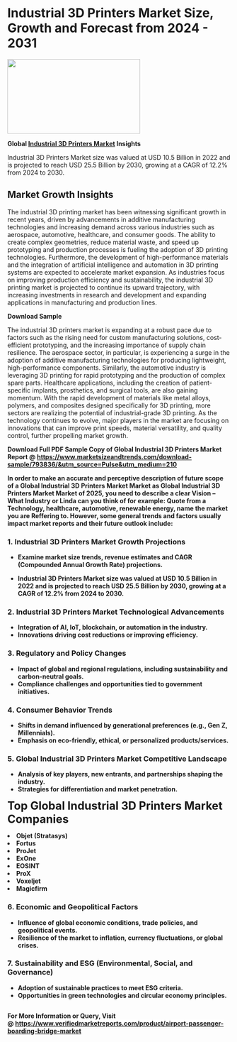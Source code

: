 <H1>Industrial 3D Printers Market Size, Growth and Forecast from 2024 - 2031</H1><img class="aligncenter size-medium wp-image-584254" src="https://thirdeyenews.in/wp-content/uploads/2024/09/Global-Market-Research-300x168.jpeg" alt="" width="300" height="168" /><p><strong>Global&nbsp;<a href="https://www.marketsizeandtrends.com/download-sample/793836/&amp;utm_source=Pulse&amp;utm_medium=210">Industrial 3D Printers Market</a> Insights</strong></p><p>Industrial 3D Printers Market size was valued at USD 10.5 Billion in 2022 and is projected to reach USD 25.5 Billion by 2030, growing at a CAGR of 12.2% from 2024 to 2030.</p><p><h2>Market Growth Insights</h2> <p>The industrial 3D printing market has been witnessing significant growth in recent years, driven by advancements in additive manufacturing technologies and increasing demand across various industries such as aerospace, automotive, healthcare, and consumer goods. The ability to create complex geometries, reduce material waste, and speed up prototyping and production processes is fueling the adoption of 3D printing technologies. Furthermore, the development of high-performance materials and the integration of artificial intelligence and automation in 3D printing systems are expected to accelerate market expansion. As industries focus on improving production efficiency and sustainability, the industrial 3D printing market is projected to continue its upward trajectory, with increasing investments in research and development and expanding applications in manufacturing and production lines.</p> <p><strong>Download Sample</strong></p> <p>The industrial 3D printers market is expanding at a robust pace due to factors such as the rising need for custom manufacturing solutions, cost-efficient prototyping, and the increasing importance of supply chain resilience. The aerospace sector, in particular, is experiencing a surge in the adoption of additive manufacturing technologies for producing lightweight, high-performance components. Similarly, the automotive industry is leveraging 3D printing for rapid prototyping and the production of complex spare parts. Healthcare applications, including the creation of patient-specific implants, prosthetics, and surgical tools, are also gaining momentum. With the rapid development of materials like metal alloys, polymers, and composites designed specifically for 3D printing, more sectors are realizing the potential of industrial-grade 3D printing. As the technology continues to evolve, major players in the market are focusing on innovations that can improve print speeds, material versatility, and quality control, further propelling market growth.</p> <p><strong></p><p><span class=""><strong>Download Full PDF Sample Copy of Global Industrial 3D Printers Market Report</strong> @ <a href="https://www.marketsizeandtrends.com/download-sample/793836/&amp;utm_source=Pulse&amp;utm_medium=210" target="_blank">https://www.marketsizeandtrends.com/download-sample/793836/&amp;utm_source=Pulse&amp;utm_medium=210</a></span></p><p>In order to make an accurate and perceptive description of future scope of a Global&nbsp;Industrial 3D Printers Market Market as Global&nbsp;Industrial 3D Printers Market Market of 2025, you need to describe a clear Vision &ndash; What Industry or Linda can you think of for example: Quote from a Technology, healthcare, automotive, renewable energy, name the market you are Reffering to. However, some general trends and factors usually impact market reports and their future outlook include:</p><h3>1.&nbsp;<strong>Industrial 3D Printers Market Growth Projections</strong></h3><ul><li>Examine market size trends, revenue estimates and CAGR (Compounded Annual Growth Rate) projections.</li><li><p>Industrial 3D Printers Market size was valued at USD 10.5 Billion in 2022 and is projected to reach USD 25.5 Billion by 2030, growing at a CAGR of 12.2% from 2024 to 2030.</p></li></ul><h3>2.&nbsp;<strong>Industrial 3D Printers Market Technological Advancements</strong></h3><ul><li>Integration of AI, IoT, blockchain, or automation in the industry.</li><li>Innovations driving cost reductions or improving efficiency.</li></ul><h3>3.&nbsp;<strong>Regulatory and Policy Changes</strong></h3><ul><li>Impact of global and regional regulations, including sustainability and carbon-neutral goals.</li><li>Compliance challenges and opportunities tied to government initiatives.</li></ul><h3>4.&nbsp;<strong>Consumer Behavior Trends</strong></h3><ul><li>Shifts in demand influenced by generational preferences (e.g., Gen Z, Millennials).</li><li>Emphasis on eco-friendly, ethical, or personalized products/services.</li></ul><h3>5.&nbsp;<strong>Global Industrial 3D Printers Market Competitive Landscape</strong></h3><ul><li>Analysis of key players, new entrants, and partnerships shaping the industry.</li><li>Strategies for differentiation and market penetration.</li></ul><p data-pm-slice="1 1 []"><span style="color: inherit; font-family: inherit; font-size: 25px;">Top Global Industrial 3D Printers Market Companies</span></p><div class="" data-test-id=""><p><li>Objet (Stratasys)</li><li> Fortus</li><li> ProJet</li><li> ExOne</li><li> EOSINT</li><li> ProX</li><li> Voxeljet</li><li> Magicfirm</li></p></div><h3>6.&nbsp;<strong>Economic and Geopolitical Factors</strong></h3><ul><li>Influence of global economic conditions, trade policies, and geopolitical events.</li><li>Resilience of the market to inflation, currency fluctuations, or global crises.</li></ul><h3>7.&nbsp;<strong>Sustainability and ESG (Environmental, Social, and Governance)</strong></h3><ul><li>Adoption of sustainable practices to meet ESG criteria.</li><li>Opportunities in green technologies and circular economy principles.</li></ul><h2><strong style="font-size: 14px;">For More Information or Query, Visit @&nbsp;</strong><a style="background-color: #ffffff; font-size: 14px;" href="https://www.marketsizeandtrends.com/report/industrial-3d-printers-market/" target="_blank">https://www.verifiedmarketreports.com/product/airport-passenger-boarding-bridge-market</a></h2>

